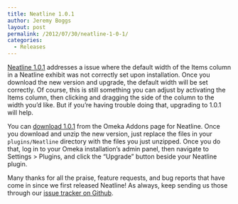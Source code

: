 ```yaml
---
title: Neatline 1.0.1
author: Jeremy Boggs
layout: post
permalink: /2012/07/30/neatline-1-0-1/
categories:
  - Releases
---
```

[Neatline 1.0.1][1] addresses a issue where the default width of the Items column in a Neatline exhibit was not correctly set upon installation. Once you download the new version and upgrade, the default width will be set correctly. Of course, this is still something you can adjust by activating the Items column, then clicking and dragging the side of the column to the width you&#8217;d like. But if you&#8217;re having trouble doing that, upgrading to 1.0.1 will help.

You can [download 1.0.1][1] from the Omeka Addons page for Neatline. Once you download and unzip the new version, just replace the files in your `plugins/Neatline` directory with the files you just unzipped. Once you do that, log in to your Omeka installation&#8217;s admin panel, then navigate to Settings > Plugins, and click the &#8220;Upgrade&#8221; button beside your Neatline plugin.

Many thanks for all the praise, feature requests, and bug reports that have come in since we first released Neatline! As always, keep sending us those through our [issue tracker on Github][2].

 [1]: http://omeka.org/add-ons/plugins/neatline/
 [2]: http://github.com/scholarslab/Neatline/issues